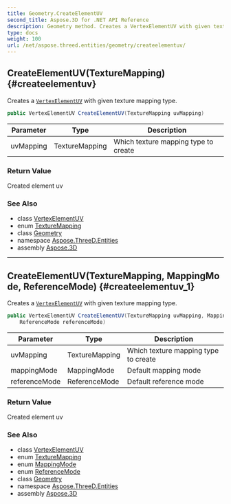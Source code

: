 ```yaml
---
title: Geometry.CreateElementUV
second_title: Aspose.3D for .NET API Reference
description: Geometry method. Creates a VertexElementUV with given texture mapping type
type: docs
weight: 100
url: /net/aspose.threed.entities/geometry/createelementuv/
---
```

## CreateElementUV(TextureMapping) {#createelementuv}

Creates a [`VertexElementUV`](../../vertexelementuv/) with given texture mapping type.

```csharp
public VertexElementUV CreateElementUV(TextureMapping uvMapping)
```

| Parameter | Type | Description |
| --- | --- | --- |
| uvMapping | TextureMapping | Which texture mapping type to create |

### Return Value

Created element uv

### See Also

* class [VertexElementUV](../../vertexelementuv/)
* enum [TextureMapping](../../texturemapping/)
* class [Geometry](../)
* namespace [Aspose.ThreeD.Entities](../../../aspose.threed.entities/)
* assembly [Aspose.3D](../../../)

---

## CreateElementUV(TextureMapping, MappingMode, ReferenceMode) {#createelementuv_1}

Creates a [`VertexElementUV`](../../vertexelementuv/) with given texture mapping type.

```csharp
public VertexElementUV CreateElementUV(TextureMapping uvMapping, MappingMode mappingMode, 
    ReferenceMode referenceMode)
```

| Parameter | Type | Description |
| --- | --- | --- |
| uvMapping | TextureMapping | Which texture mapping type to create |
| mappingMode | MappingMode | Default mapping mode |
| referenceMode | ReferenceMode | Default reference mode |

### Return Value

Created element uv

### See Also

* class [VertexElementUV](../../vertexelementuv/)
* enum [TextureMapping](../../texturemapping/)
* enum [MappingMode](../../mappingmode/)
* enum [ReferenceMode](../../referencemode/)
* class [Geometry](../)
* namespace [Aspose.ThreeD.Entities](../../../aspose.threed.entities/)
* assembly [Aspose.3D](../../../)


